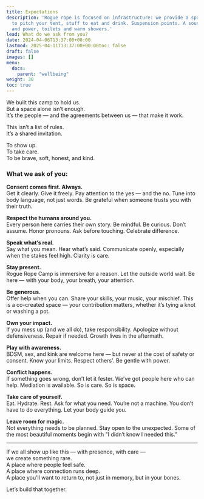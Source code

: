 ```yaml
---
title: Expectations
description: 'Rogue rope is focused on infrastructure: we provide a space, a place
  to pitch your tent, stuff to eat and drink. Suspension points. A sound-system. Water
  and power, toilets and warm showers.'
lead: What do we ask from you?
date: 2024-04-06T13:37:00+00:00
lastmod: 2025-04-11T13:37:00+00:00toc: false
draft: false
images: []
menu: 
  docs:
    parent: "wellbeing"
weight: 30
toc: true
---
```


We built this camp to hold us.  
But a space alone isn’t enough.  
It’s the people — and the agreements between us — that make it work.

This isn’t a list of rules.  
It’s a shared invitation.

To show up.  
To take care.  
To be brave, soft, honest, and kind.

### What we ask of you:

**Consent comes first. Always.**  
Get it clearly. Give it freely. Pay attention to the yes — and the no. Tune into body language, not just words. Be grateful when someone trusts you with their truth.

**Respect the humans around you.**  
Every person here carries their own story. Be mindful. Be curious. Don’t assume. Honor pronouns. Ask before touching. Celebrate difference.

**Speak what’s real.**  
Say what you mean. Hear what’s said. Communicate openly, especially when the stakes feel high. Clarity is care.

**Stay present.**  
Rogue Rope Camp is immersive for a reason. Let the outside world wait. Be here — with your body, your breath, your attention.

**Be generous.**  
Offer help when you can. Share your skills, your music, your mischief. This is a co-created space — your contribution matters, whether it’s tying a knot or washing a pot.

**Own your impact.**  
If you mess up (and we all do), take responsibility. Apologize without defensiveness. Repair if needed. Growth lives in the aftermath.

**Play with awareness.**  
BDSM, sex, and kink are welcome here — but never at the cost of safety or consent. Know your limits. Respect others'. Be gentle with power.

**Conflict happens.**  
If something goes wrong, don’t let it fester. We’ve got people here who can help. Mediation is available. So is care. So is space.

**Take care of yourself.**  
Eat. Hydrate. Rest. Ask for what you need. You’re not a machine. You don’t have to do everything. Let your body guide you.

**Leave room for magic.**  
Not everything needs to be planned. Stay open to the unexpected. Some of the most beautiful moments begin with "I didn’t know I needed this.”

---

If we all show up like this — with presence, with care —  
we create something rare.  
A place where people feel safe.  
A place where connection runs deep.  
A place you’ll want to return to, not just in memory, but in your bones.

Let’s build that together.